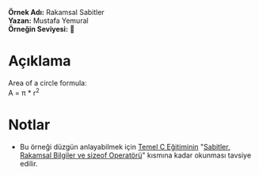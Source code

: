 **Örnek Adı:** Rakamsal Sabitler <br>
**Yazan:** Mustafa Yemural <br>
**Örneğin Seviyesi:** :large_blue_circle: <br>
# Açıklama #
<p>
Area of a circle formula:<br>
A = π * r<sup>2</sup><br>
</p>

# Notlar #
- Bu örneği düzgün anlayabilmek için [Temel C Eğitiminin](https://www.mustafayemural.com/temel-c-egitimi/) "[Sabitler, Rakamsal Bilgiler ve sizeof Operatörü](https://www.mustafayemural.com/c-my000007/)" kısmına kadar okunması tavsiye edilir.
